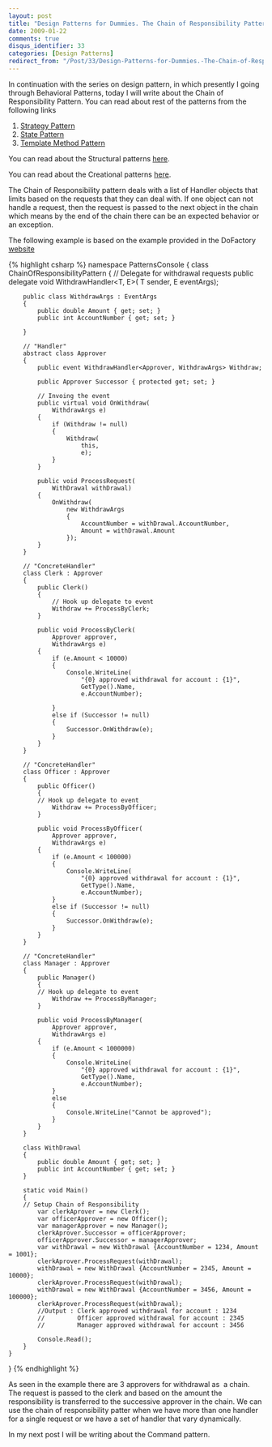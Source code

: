```yaml
---
layout: post
title: "Design Patterns for Dummies. The Chain of Responsibility Pattern"
date: 2009-01-22
comments: true
disqus_identifier: 33
categories: [Design Patterns]
redirect_from: "/Post/33/Design-Patterns-for-Dummies.-The-Chain-of-Responsibility-Pattern.aspx/"
---
```

In continuation with the series on design pattern, in which presently I
going through Behavioral Patterns, today I will write about the Chain of
Responsibility Pattern. You can read about rest of the patterns from the
following links
<!--more-->
1.  [Strategy
    Pattern](/2009/01/12/Design-Patterns-for-Dummies.-The-Strategy-Pattern/)
2.  [State
    Pattern](/2009/01/15/Design-Patterns-for-Dummies.-The-State-Pattern/)
3.  [Template Method
    Pattern](/2009/01/19/Design-Patterns-for-Dummies.-The-Template-Method-Pattern/)

You can read about the Structural patterns
[here](/2008/12/15/Structural-Design-Patterns/).

You can read about the Creational patterns
[here](/2009/01/12/Creational-Design-Patterns/).

The Chain of Responsibility pattern deals with a list of Handler objects
that limits based on the requests that they can deal with. If one object
can not handle a request, then the request is passed to the next object
in the chain which means by the end of the chain there can be an
expected behavior or an exception. 

The following example is based on the example provided in the DoFactory
[website](http://www.dofactory.com/Patterns/PatternChain.aspx)

{% highlight csharp %}
namespace PatternsConsole
{
    class ChainOfResponsibilityPattern
    {
        // Delegate for withdrawal requests
        public delegate void WithdrawHandler<T, E>(
            T sender,
            E eventArgs);

        public class WithdrawArgs : EventArgs
        {
            public double Amount { get; set; }
            public int AccountNumber { get; set; }

        }

        // "Handler"
        abstract class Approver
        {
            public event WithdrawHandler<Approver, WithdrawArgs> Withdraw;

            public Approver Successor { protected get; set; }

            // Invoing the event
            public virtual void OnWithdraw(
                WithdrawArgs e)
            {
                if (Withdraw != null)
                {
                    Withdraw(
                        this,
                        e);
                }
            }

            public void ProcessRequest(
                WithDrawal withDrawal)
            {
                OnWithdraw(
                    new WithdrawArgs
                    {
                        AccountNumber = withDrawal.AccountNumber,
                        Amount = withDrawal.Amount
                    });
            }
        }

        // "ConcreteHandler"
        class Clerk : Approver
        {
            public Clerk()
            {
                // Hook up delegate to event
                Withdraw += ProcessByClerk;
            }

            public void ProcessByClerk(
                Approver approver,
                WithdrawArgs e)
            {
                if (e.Amount < 10000)
                {
                    Console.WriteLine(
                        "{0} approved withdrawal for account : {1}",
                        GetType().Name,
                        e.AccountNumber);

                }
                else if (Successor != null)
                {
                    Successor.OnWithdraw(e);
                }
            }
        }

        // "ConcreteHandler"
        class Officer : Approver
        {
            public Officer()
            {
            // Hook up delegate to event
                Withdraw += ProcessByOfficer;
            }

            public void ProcessByOfficer(
                Approver approver,
                WithdrawArgs e)
            {
                if (e.Amount < 100000)
                {
                    Console.WriteLine(
                        "{0} approved withdrawal for account : {1}",
                        GetType().Name,
                        e.AccountNumber);
                }
                else if (Successor != null)
                {
                    Successor.OnWithdraw(e);
                }
            }
        }

        // "ConcreteHandler"
        class Manager : Approver
        {
            public Manager()
            {
            // Hook up delegate to event
                Withdraw += ProcessByManager;
            }

            public void ProcessByManager(
                Approver approver,
                WithdrawArgs e)
            {
                if (e.Amount < 1000000)
                {
                    Console.WriteLine(
                        "{0} approved withdrawal for account : {1}",
                        GetType().Name,
                        e.AccountNumber);
                }
                else
                {
                    Console.WriteLine("Cannot be approved");
                }
            }
        }

        class WithDrawal
        {
            public double Amount { get; set; }
            public int AccountNumber { get; set; }
        }

        static void Main()
        {
        // Setup Chain of Responsibility
            var clerkAprover = new Clerk();
            var officerApprover = new Officer();
            var managerApprover = new Manager();
            clerkAprover.Successor = officerApprover;
            officerApprover.Successor = managerApprover;
            var withDrawal = new WithDrawal {AccountNumber = 1234, Amount = 1001};
            clerkAprover.ProcessRequest(withDrawal);
            withDrawal = new WithDrawal {AccountNumber = 2345, Amount = 10000};
            clerkAprover.ProcessRequest(withDrawal);
            withDrawal = new WithDrawal {AccountNumber = 3456, Amount = 100000};
            clerkAprover.ProcessRequest(withDrawal);
            //Output : Clerk approved withdrawal for account : 1234
            //         Officer approved withdrawal for account : 2345
            //         Manager approved withdrawal for account : 3456

            Console.Read();
        }
    }
}
{% endhighlight %}

As seen in the example there are 3 approvers for withdrawal as  a chain.
The request is passed to the clerk and based on the amount the
responsibility is transferred to the successive approver in the chain.
We can use the chain of responsibility patter when we have more than one
handler for a single request or we have a set of handler that vary
dynamically.

In my next post I will be writing about the Command pattern.

